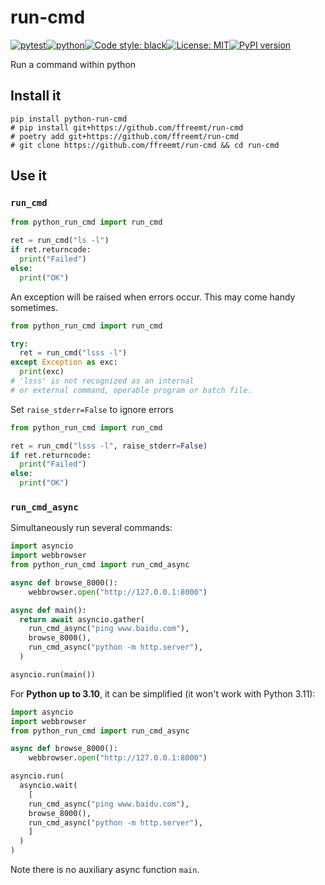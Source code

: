 # run-cmd
[![pytest](https://github.com/ffreemt/run-cmd/actions/workflows/routine-tests.yml/badge.svg)](https://github.com/ffreemt/run-cmd/actions)[![python](https://img.shields.io/static/v1?label=python+&message=3.8%2B&color=blue)](https://www.python.org/downloads/)[![Code style: black](https://img.shields.io/badge/code%20style-black-000000.svg)](https://github.com/psf/black)[![License: MIT](https://img.shields.io/badge/License-MIT-yellow.svg)](https://opensource.org/licenses/MIT)[![PyPI version](https://badge.fury.io/py/python-run-cmd.svg)](https://badge.fury.io/py/python-run-cmd)

Run a command within python

## Install it

```shell
pip install python-run-cmd
# pip install git+https://github.com/ffreemt/run-cmd
# poetry add git+https://github.com/ffreemt/run-cmd
# git clone https://github.com/ffreemt/run-cmd && cd run-cmd
```

## Use it
### `run_cmd`
```python
from python_run_cmd import run_cmd

ret = run_cmd("ls -l")
if ret.returncode:
  print("Failed")
else:
  print("OK")

```

An exception will be raised when errors occur. This may come
handy sometimes.

```python
from python_run_cmd import run_cmd

try:
  ret = run_cmd("lsss -l")
except Exception as exc:
  print(exc)
# 'lsss' is not recognized as an internal
# or external command, operable program or batch file.

```

Set `raise_stderr=False` to ignore errors
```python
from python_run_cmd import run_cmd

ret = run_cmd("lsss -l", raise_stderr=False)
if ret.returncode:
  print("Failed")
else:
  print("OK")
```

### `run_cmd_async`
Simultaneously run several commands:
```python
import asyncio
import webbrowser
from python_run_cmd import run_cmd_async

async def browse_8000():
    webbrowser.open("http://127.0.0.1:8000")

async def main():
  return await asyncio.gather(
    run_cmd_async("ping www.baidu.com"),
    browse_8000(),
    run_cmd_async("python -m http.server"),
  )

asyncio.run(main())
```

For **Python up to 3.10**, it can be simplified (it won't work with Python 3.11):
```python
import asyncio
import webbrowser
from python_run_cmd import run_cmd_async

async def browse_8000():
    webbrowser.open("http://127.0.0.1:8000")

asyncio.run(
  asyncio.wait(
    [
    run_cmd_async("ping www.baidu.com"),
    browse_8000(),
    run_cmd_async("python -m http.server"),
    ]
  )
)
```
Note there is no auxiliary async function `main`.
